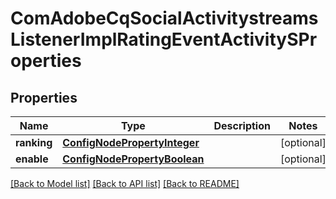 # ComAdobeCqSocialActivitystreamsListenerImplRatingEventActivitySProperties

## Properties
Name | Type | Description | Notes
------------ | ------------- | ------------- | -------------
**ranking** | [**ConfigNodePropertyInteger**](ConfigNodePropertyInteger.md) |  | [optional] 
**enable** | [**ConfigNodePropertyBoolean**](ConfigNodePropertyBoolean.md) |  | [optional] 

[[Back to Model list]](../README.md#documentation-for-models) [[Back to API list]](../README.md#documentation-for-api-endpoints) [[Back to README]](../README.md)


